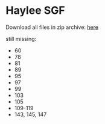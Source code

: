# Haylee SGF
Download all files in zip archive: [here](https://github.com/jarednogo/haylee/zipball/master)

still missing:
 - 60
 - 78
 - 81
 - 89
 - 95
 - 97
 - 99
 - 103
 - 105
 - 109-119
 - 143, 145, 147
